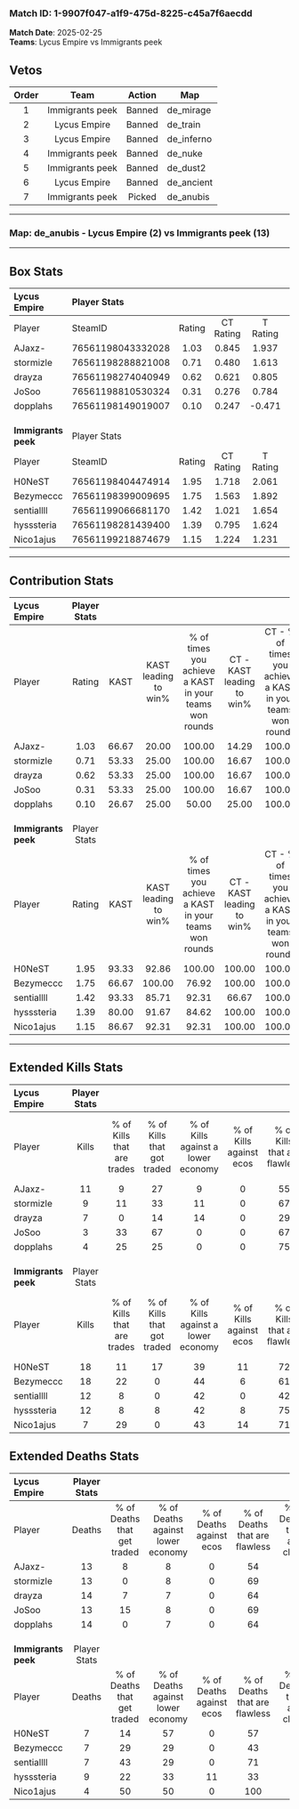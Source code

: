 ### Match ID: 1-9907f047-a1f9-475d-8225-c45a7f6aecdd  
**Match Date**: 2025-02-25  
**Teams**: Lycus Empire vs Immigrants peek  

## Vetos  

| Order | Team | Action | Map |
| :---: | :--: | :----: | --- |
| 1 | Immigrants peek | Banned | de_mirage |
| 2 | Lycus Empire | Banned | de_train |
| 3 | Lycus Empire | Banned | de_inferno |
| 4 | Immigrants peek | Banned | de_nuke |
| 5 | Immigrants peek | Banned | de_dust2 |
| 6 | Lycus Empire | Banned | de_ancient |
| 7 | Immigrants peek | Picked | de_anubis |

---  

### **Map**: de_anubis - Lycus Empire (2) vs Immigrants peek (13)  
---  

## Box Stats  

| **Lycus Empire**    | Player Stats      |        |           |          |       |       |       |         |        |      |     |
| :- | :- | :-: | :-: | :-: | :-: | :-: | :-: | :-: | :-: | :-: | :-: |
| Player              | SteamID           | Rating | CT Rating | T Rating | KAST  |  ADR  | Kills | Assists | Deaths | K/D  | HS% |
| AJaxz-              | 76561198043332028 |  1.03  |   0.845   |  1.937   | 66.67 | 89.9  |  11   |    3    |   13   | 0.85 | 63  |
| stormizle           | 76561198288821008 |  0.71  |   0.480   |  1.613   | 53.33 | 61.9  |   9   |    0    |   13   | 0.69 | 88  |
| drayza              | 76561198274040949 |  0.62  |   0.621   |  0.805   | 53.33 | 74.7  |   7   |    4    |   14   | 0.50 | 28  |
| JoSoo               | 76561198810530324 |  0.31  |   0.276   |  0.784   | 53.33 | 38.9  |   3   |    3    |   13   | 0.23 | 33  |
| dopplahs            | 76561198149019007 |  0.10  |   0.247   |  -0.471  | 26.67 | 35.7  |   4   |    0    |   14   | 0.29 | 75  |
|                     |                   |        |           |          |       |       |       |         |        |      |     |
|                     |                   |        |           |          |       |       |       |         |        |      |     |
|                     |                   |        |           |          |       |       |       |         |        |      |     |
| **Immigrants peek** | Player Stats      |        |           |          |       |       |       |         |        |      |     |
| Player              | SteamID           | Rating | CT Rating | T Rating | KAST  |  ADR  | Kills | Assists | Deaths | K/D  | HS% |
| H0NeST              | 76561198404474914 |  1.95  |   1.718   |  2.061   | 93.33 | 114.5 |  18   |    8    |   7    | 2.57 | 66  |
| Bezymeccc           | 76561198399009695 |  1.75  |   1.563   |  1.892   | 66.67 | 119.7 |  18   |    5    |   7    | 2.57 | 50  |
| sentiallll          | 76561199066681170 |  1.42  |   1.021   |  1.654   | 93.33 | 71.4  |  12   |    1    |   7    | 1.71 | 66  |
| hysssteria          | 76561198281439400 |  1.39  |   0.795   |  1.624   | 80.00 | 98.9  |  12   |    8    |   9    | 1.33 | 66  |
| Nico1ajus           | 76561199218874679 |  1.15  |   1.224   |  1.231   | 86.67 | 51.9  |   7   |    4    |   4    | 1.75 | 28  |
---  

## Contribution Stats  

| **Lycus Empire**    | Player Stats |       |                      |                                                        |                           |                                                             |                          |                                                            |
| :- | :-: | :-: | :-: | :-: | :-: | :-: | :-: | :-: |
| Player              |    Rating    | KAST  | KAST leading to win% | % of times you achieve a KAST in your teams won rounds | CT - KAST leading to win% | CT - % of times you achieve a KAST in your teams won rounds | T - KAST leading to win% | T - % of times you achieve a KAST in your teams won rounds |
| AJaxz-              |     1.03     | 66.67 |        20.00         |                         100.00                         |           14.29           |                           100.00                            |          33.33           |                           100.00                           |
| stormizle           |     0.71     | 53.33 |        25.00         |                         100.00                         |           16.67           |                           100.00                            |          50.00           |                           100.00                           |
| drayza              |     0.62     | 53.33 |        25.00         |                         100.00                         |           16.67           |                           100.00                            |          50.00           |                           100.00                           |
| JoSoo               |     0.31     | 53.33 |        25.00         |                         100.00                         |           16.67           |                           100.00                            |          50.00           |                           100.00                           |
| dopplahs            |     0.10     | 26.67 |        25.00         |                         50.00                          |           25.00           |                           100.00                            |           0.00           |                            0.00                            |
|                     |              |       |                      |                                                        |                           |                                                             |                          |                                                            |
|                     |              |       |                      |                                                        |                           |                                                             |                          |                                                            |
|                     |              |       |                      |                                                        |                           |                                                             |                          |                                                            |
| **Immigrants peek** | Player Stats |       |                      |                                                        |                           |                                                             |                          |                                                            |
| Player              |    Rating    | KAST  | KAST leading to win% | % of times you achieve a KAST in your teams won rounds | CT - KAST leading to win% | CT - % of times you achieve a KAST in your teams won rounds | T - KAST leading to win% | T - % of times you achieve a KAST in your teams won rounds |
| H0NeST              |     1.95     | 93.33 |        92.86         |                         100.00                         |          100.00           |                           100.00                            |          91.67           |                           100.00                           |
| Bezymeccc           |     1.75     | 66.67 |        100.00        |                         76.92                          |          100.00           |                           100.00                            |          100.00          |                           72.73                            |
| sentiallll          |     1.42     | 93.33 |        85.71         |                         92.31                          |           66.67           |                           100.00                            |          90.91           |                           90.91                            |
| hysssteria          |     1.39     | 80.00 |        91.67         |                         84.62                          |          100.00           |                           100.00                            |          90.00           |                           81.82                            |
| Nico1ajus           |     1.15     | 86.67 |        92.31         |                         92.31                          |          100.00           |                           100.00                            |          90.91           |                           90.91                            |
---  

## Extended Kills Stats  

| **Lycus Empire**    | Player Stats |                            |                            |                                    |                         |                              |                                 |                                       |                    |           |
| :- | :-: | :-: | :-: | :-: | :-: | :-: | :-: | :-: | :-: | :-: |
| Player              |    Kills     | % of Kills that are trades | % of Kills that got traded | % of Kills against a lower economy | % of Kills against ecos | % of Kills that are flawless | % of Kills that are close duels | % of Kills that are assisted by flash | Pistol Round Kills | AWP Kills |
| AJaxz-              |      11      |             9              |             27             |                 9                  |            0            |              55              |                0                |                   0                   |         0          |     3     |
| stormizle           |      9       |             11             |             33             |                 11                 |            0            |              67              |                0                |                   0                   |         0          |     3     |
| drayza              |      7       |             0              |             14             |                 14                 |            0            |              29              |                0                |                   0                   |         0          |     0     |
| JoSoo               |      3       |             33             |             67             |                 0                  |            0            |              67              |                0                |                   0                   |         0          |     0     |
| dopplahs            |      4       |             25             |             25             |                 0                  |            0            |              75              |                0                |                  25                   |         0          |     0     |
|                     |              |                            |                            |                                    |                         |                              |                                 |                                       |                    |           |
|                     |              |                            |                            |                                    |                         |                              |                                 |                                       |                    |           |
|                     |              |                            |                            |                                    |                         |                              |                                 |                                       |                    |           |
| **Immigrants peek** | Player Stats |                            |                            |                                    |                         |                              |                                 |                                       |                    |           |
| Player              |    Kills     | % of Kills that are trades | % of Kills that got traded | % of Kills against a lower economy | % of Kills against ecos | % of Kills that are flawless | % of Kills that are close duels | % of Kills that are assisted by flash | Pistol Round Kills | AWP Kills |
| H0NeST              |      18      |             11             |             17             |                 39                 |           11            |              72              |                6                |                   6                   |         0          |     2     |
| Bezymeccc           |      18      |             22             |             0              |                 44                 |            6            |              61              |                0                |                   0                   |         0          |     2     |
| sentiallll          |      12      |             8              |             0              |                 42                 |            0            |              42              |               17                |                   0                   |         0          |     1     |
| hysssteria          |      12      |             8              |             8              |                 42                 |            8            |              75              |                0                |                   0                   |         0          |     1     |
| Nico1ajus           |      7       |             29             |             0              |                 43                 |           14            |              71              |                0                |                   0                   |         4          |     0     |
## Extended Deaths Stats  

| **Lycus Empire**    | Player Stats |                             |                                   |                          |                               |                            |                           |               |
| :- | :-: | :-: | :-: | :-: | :-: | :-: | :-: | :-: |
| Player              |    Deaths    | % of Deaths that get traded | % of Deaths against lower economy | % of Deaths against ecos | % of Deaths that are flawless | % of Deaths that are close | % of Deaths while blinded | Deaths to AWP |
| AJaxz-              |      13      |              8              |                 8                 |            0             |              54               |             8              |             0             |       2       |
| stormizle           |      13      |              0              |                 8                 |            0             |              69               |             0              |             0             |       0       |
| drayza              |      14      |              7              |                 7                 |            0             |              64               |             7              |             0             |       1       |
| JoSoo               |      13      |             15              |                 8                 |            0             |              69               |             0              |             8             |       0       |
| dopplahs            |      14      |              0              |                 7                 |            0             |              64               |             7              |             0             |       1       |
|                     |              |                             |                                   |                          |                               |                            |                           |               |
|                     |              |                             |                                   |                          |                               |                            |                           |               |
|                     |              |                             |                                   |                          |                               |                            |                           |               |
| **Immigrants peek** | Player Stats |                             |                                   |                          |                               |                            |                           |               |
| Player              |    Deaths    | % of Deaths that get traded | % of Deaths against lower economy | % of Deaths against ecos | % of Deaths that are flawless | % of Deaths that are close | % of Deaths while blinded | Deaths to AWP |
| H0NeST              |      7       |             14              |                57                 |            0             |              57               |             0              |            14             |       0       |
| Bezymeccc           |      7       |             29              |                29                 |            0             |              43               |             0              |             0             |       0       |
| sentiallll          |      7       |             43              |                29                 |            0             |              71               |             0              |             0             |       0       |
| hysssteria          |      9       |             22              |                33                 |            11            |              33               |             0              |             0             |       0       |
| Nico1ajus           |      4       |             50              |                50                 |            0             |              100              |             0              |             0             |       0       |
